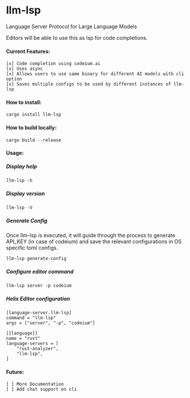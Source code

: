 # llm-lsp

Language Server Protocol for Large Language Models

Editors will be able to use this as lsp for code completions.

#### Current Features:

    [x] Code completion using codeium.ai
    [x] Uses async
    [x] Allows users to use same binary for different AI models with cli option
    [x] Saves multiple configs to be used by different instances of llm-lsp


#### How to install:

    cargo install llm-lsp

#### How to build locally:

    cargo build --release

#### Usage: 

##### Display help

    llm-lsp -h

##### Display version

    llm-lsp -V

##### Generate Config
Once llm-lsp is executed, it will guide through the process to generate API_KEY (in case of codeium) and save the relevant configurations in OS specific toml configs.

    llm-lsp generate-config

##### Configure editor command

    llm-lsp server -p codeium


##### Helix Editor configuration

    [language-server.llm-lsp]
    command = "llm-lsp"
    args = ["server", "-p", "codeium"]

    [[language]]
    name = "rust"
    language-servers = [
        "rust-analyzer",
        "llm-lsp",
    ]




#### Future:

    [ ] More Documentation
    [ ] Add chat support on cli
